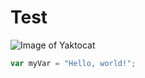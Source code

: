 # Test

![Image of Yaktocat](https://octodex.github.com/images/yaktocat.png)

``` javascript
var myVar = "Hello, world!";
```

